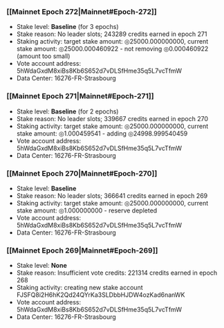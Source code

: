 ### [[Mainnet Epoch 272|Mainnet#Epoch-272]]
* Stake level: **Baseline** (for 3 epochs)
* Stake reason: No leader slots; 243289 credits earned in epoch 271
* Staking activity: target stake amount: ◎25000.000000000, current stake amount: ◎25000.000460922 - not removing ◎0.000460922 (amount too small)
* Vote account address: 5hWdaGxdM8xiBs8Kb6S652d7vDLSfHme35q5L7vcTfmW
* Data Center: 16276-FR-Strasbourg
### [[Mainnet Epoch 271|Mainnet#Epoch-271]]
* Stake level: **Baseline** (for 2 epochs)
* Stake reason: No leader slots; 339667 credits earned in epoch 270
* Staking activity: target stake amount: ◎25000.000000000, current stake amount: ◎1.000459541 - adding ◎24998.999540459
* Vote account address: 5hWdaGxdM8xiBs8Kb6S652d7vDLSfHme35q5L7vcTfmW
* Data Center: 16276-FR-Strasbourg
### [[Mainnet Epoch 270|Mainnet#Epoch-270]]
* Stake level: **Baseline**
* Stake reason: No leader slots; 366641 credits earned in epoch 269
* Staking activity: target stake amount: ◎25000.000000000, current stake amount: ◎1.000000000 - reserve depleted
* Vote account address: 5hWdaGxdM8xiBs8Kb6S652d7vDLSfHme35q5L7vcTfmW
* Data Center: 16276-FR-Strasbourg
### [[Mainnet Epoch 269|Mainnet#Epoch-269]]
* Stake level: **None**
* Stake reason: Insufficient vote credits: 221314 credits earned in epoch 268
* Staking activity: creating new stake account FJSFQ8i2H6hK2Qd24QYrKa3SLDbbHJDW4ozKad6nanWK
* Vote account address: 5hWdaGxdM8xiBs8Kb6S652d7vDLSfHme35q5L7vcTfmW
* Data Center: 16276-FR-Strasbourg